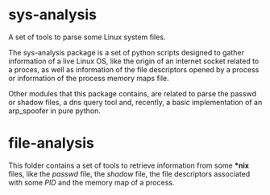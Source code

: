 # sys-analysis
A set of tools to parse some Linux system files.

The sys-analysis package is a set of python scripts designed to gather information of a live Linux OS, 
like the origin of an internet socket related to a proces, as well as information of the file descriptors opened by a process or
information of the process memory maps file.

Other modules that this package contains, are related to parse the passwd or shadow files, 
a dns query tool and, recently, a basic implementation of an arp_spoofer in pure python.

# file-analysis
This folder contains a set of tools to retrieve information from some **\*nix** files, like the _passwd_ file, the _shadow_ file, the file descriptors associated with some _PID_ and the memory map of a process.
